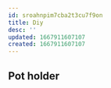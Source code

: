 ```yaml
---
id: sroahnpim7cba2t3cu7f9on
title: Diy
desc: ''
updated: 1667911607107
created: 1667911607107
---
```


## Pot holder